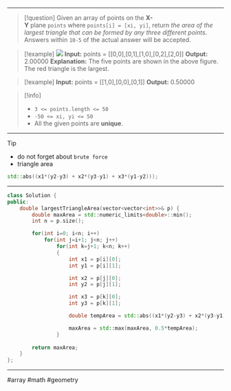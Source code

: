 ___

> [!question] 
> Given an array of points on the **X-Y** plane `points` where `points[i] = [xi, yi]`, return _the area of the largest triangle that can be formed by any three different points_. Answers within `10-5` of the actual answer will be accepted. 

> [!example] 
> ![](https://s3-lc-upload.s3.amazonaws.com/uploads/2018/04/04/1027.png)
**Input:** points = [[0,0],[0,1],[1,0],[0,2],[2,0]]
**Output:** 2.00000
**Explanation:** The five points are shown in the above figure. The red triangle is the largest. 

> [!example] 
> **Input:** points = [[1,0],[0,0],[0,1]]
**Output:** 0.50000 

> [!info] 
> - `3 <= points.length <= 50`
> - `-50 <= xi, yi <= 50`
> - All the given points are **unique**. 

___

> [!tip] 
>  - do not forget about `brute force`
>  - triangle area
>  ```cpp
>  std::abs((x1*(y2-y3) + x2*(y3-y1) + x3*(y1-y2)));
>  ```

___

```cpp
class Solution {
public:
    double largestTriangleArea(vector<vector<int>>& p) {
        double maxArea = std::numeric_limits<double>::min();
        int n = p.size();

        for(int i=0; i<n; i++)
            for(int j=i+1; j<n; j++)
                for(int k=j+1; k<n; k++)
                {
                    int x1 = p[i][0];
                    int y1 = p[i][1];

                    int x2 = p[j][0];
                    int y2 = p[j][1];

                    int x3 = p[k][0];
                    int y3 = p[k][1];

                    double tempArea = std::abs((x1*(y2-y3) + x2*(y3-y1) + x3*(y1-y2)));

                    maxArea = std::max(maxArea, 0.5*tempArea);
                }
        
        return maxArea;
    }
};
```

___

#array #math #geometry 

